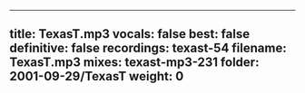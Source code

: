 
---
title: TexasT.mp3
vocals: false
best: false
definitive: false
recordings: texast-54
filename: TexasT.mp3
mixes: texast-mp3-231
folder: 2001-09-29/TexasT
weight: 0
---
